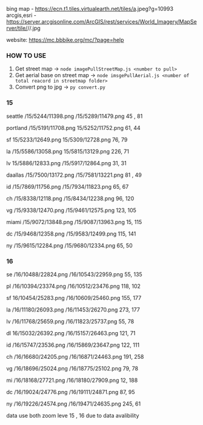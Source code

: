 bing map - https://ecn.t1.tiles.virtualearth.net/tiles/a<cftid>.jpeg?g=10993
arcgis,esri - https://server.arcgisonline.com/ArcGIS/rest/services/World_Imagery/MapServer/tile/<zoom>/<y>/<x>.jpg


website: https://mc.bbbike.org/mc/?page=help


### HOW TO USE
1. Get street map -> ```node imagePullStreetMap.js <number to pull>```
2. Get aerial base on street map -> ```node imsgePullAerial.js <number of total reacord in streetmap folder>```
3. Convert png to jpg -> ```py convert.py```


### 15
seattle
/15/5244/11398.png
/15/5289/11479.png
45 , 81

portland
/15/5191/11708.png
15/5252/11752.png
61, 44

sf
15/5233/12649.png
15/5309/12728.png
76, 79

la
/15/5586/13058.png
15/5815/13129.png
226, 71


lv 
15/5886/12833.png
/15/5917/12864.png
31, 31

daallas 
/15/7500/13172.png
/15/7581/13221.png
81 , 49

id
/15/7869/11756.png
/15/7934/11823.png
65, 67


ch
/15/8338/12118.png
/15/8434/12238.png
96, 120

vg 
/15/9338/12470.png
/15/9461/12575.png
123, 105

miami
/15/9072/13848.png
/15/9087/13963.png
15, 115

dc
/15/9468/12358.png
/15/9583/12499.png
115, 141

ny
/15/9615/12284.png
/15/9680/12334.png
65, 50


### 16


se
/16/10488/22824.png
/16/10543/22959.png
55, 135

pl
/16/10394/23374.png
/16/10512/23476.png
118, 102

sf
16/10454/25283.png
/16/10609/25460.png
155, 177

la
/16/11180/26093.png
/16/11453/26270.png
273, 177

lv
/16/11768/25659.png
/16/11823/25737.png
55, 78

dl
16/15032/26392.png
/16/15157/26463.png
121, 71

id
/16/15747/23536.png
/16/15869/23647.png
122, 111

ch
/16/16680/24205.png
/16/16871/24463.png
191, 258

vg
/16/18696/25024.png
/16/18775/25102.png
79, 78

mi
/16/18168/27721.png
/16/18180/27909.png
12, 188

dc
/16/19024/24776.png
/16/19111/24871.png
87, 95

ny
/16/19226/24574.png
/16/19471/24635.png
245, 61

data use both zoom leve 15 , 16 due to data avalibility
